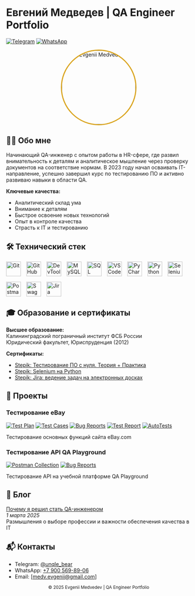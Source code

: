 # Евгений Медведев | QA Engineer Portfolio

[![Telegram](https://img.shields.io/badge/-Telegram-0088cc?style=flat&logo=telegram)](https://t.me/unqle_bear)
[![WhatsApp](https://img.shields.io/badge/-WhatsApp-25D366?style=flat&logo=whatsapp)](https://wa.me/+79005698906)

<div align="center">
  <img src="assets/img/avatar.jpg" alt="Evgenii Medvedev" width="200" style="border-radius: 50%; border: 3px solid goldenrod"/>
</div>

## 👨‍💻 Обо мне

Начинающий QA-инженер с опытом работы в HR-сфере, где развил внимательность к деталям и аналитическое мышление через проверку документов на соответствие нормам. В 2023 году начал осваивать IT-направление, успешно завершил курс по тестированию ПО и активно развиваю навыки в области QA.

**Ключевые качества:**
- Аналитический склад ума
- Внимание к деталям
- Быстрое освоение новых технологий
- Опыт в контроле качества
- Страсть к IT и тестированию

## 🛠 Технический стек

<div style="display: flex; flex-wrap: wrap; gap: 15px; margin-top: 20px;">
  <img src="assets/img/icons/git.svg" alt="Git" width="40" title="Git"/>
  <img src="assets/img/icons/github.svg" alt="GitHub" width="40" title="GitHub"/>
  <img src="assets/img/icons/googlechrome.svg" alt="DevTools" width="40" title="Chrome DevTools"/>
  <img src="assets/img/icons/mysql.svg" alt="MySQL" width="40" title="MySQL"/>
  <img src="assets/img/icons/sql.svg" alt="SQL" width="40" title="SQL"/>
  <img src="assets/img/icons/vscode.svg" alt="VS Code" width="40" title="VS Code"/>
  <img src="assets/img/icons/pycharm.svg" alt="PyCharm" width="40" title="PyCharm"/>
  <img src="assets/img/icons/python.svg" alt="Python" width="40" title="Python"/>
  <img src="assets/img/icons/selenium.svg" alt="Selenium" width="40" title="Selenium"/>
  <img src="assets/img/icons/postman.svg" alt="Postman" width="40" title="Postman"/>
  <img src="assets/img/icons/swagger.svg" alt="Swagger" width="40" title="Swagger"/>
  <img src="assets/img/icons/atlassian-jira.svg" alt="Jira" width="40" title="Jira"/>
</div>

## 🎓 Образование и сертификаты

**Высшее образование:**  
Калининградский пограничный институт ФСБ России  
Юридический факультет, Юриспруденция (2012)

**Сертификаты:**
- [Stepik: Тестирование ПО с нуля. Теория + Практика](https://stepik.org/cert/2743498?lang=ru)
- [Stepik: Selenium на Python](https://stepik.org/cert/2790637)
- [Stepik: Jira: ведение задач на электронных досках](https://stepik.org/cert/2804940)

## 🚀 Проекты

### Тестирование eBay
[![Test Plan](https://img.shields.io/badge/-Test_Plan-blue)](assets/Project%201%20(ebay)/1.%20Test_plan.pdf)
[![Test Cases](https://img.shields.io/badge/-Test_Cases-green)](assets/Project%201%20(ebay)/2.%20Test_cases.pdf)
[![Bug Reports](https://img.shields.io/badge/-Bug_Reports-red)](assets/Project%201%20(ebay)/3.%20Bug_reports.pdf)
[![Test Report](https://img.shields.io/badge/-Test_Report-orange)](assets/Project%201%20(ebay)/4.%20Test_report.pdf)
[![AutoTests](https://img.shields.io/badge/-AutoTests_(Selenium)-yellow)](assets/Project%201%20(ebay)/Project_1%20(Test%20cases%203).py)

Тестирование основных функций сайта eBay.com

### Тестирование API QA Playground
[![Postman Collection](https://img.shields.io/badge/-Postman_Collection-FF6C37?logo=postman)](assets/Project%202%20(API%20test%20QA%20Playground)/QA%20Playground.postman_collection.json)
[![Bug Reports](https://img.shields.io/badge/-Bug_Reports-red)](assets/Project%202%20(API%20test%20QA%20Playground)/API_Bug_reports.xlsx)

Тестирование API на учебной платформе QA Playground

## 📝 Блог

[Почему я решил стать QA-инженером](#)  
*1 марта 2025*  
Размышления о выборе профессии и важности обеспечения качества в IT

## 📬 Контакты

- Telegram: [@unqle_bear](https://t.me/unqle_bear)
- WhatsApp: [+7 900 569-89-06](https://wa.me/+79005698906)
- Email: [medv.evgenii@gmail.com]

<div align="center">
  <sub>© 2025 Evgenii Medvedev | QA Engineer Portfolio</sub>
</div>